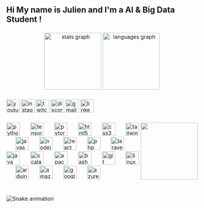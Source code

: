 <h2 align="left">Hi  My name is Julien and I'm a AI & Big Data Student !</h2>

###

<div align="center">
  <img src="https://github-readme-stats.vercel.app/api?username=julienawonga&hide_title=false&hide_rank=false&show_icons=true&include_all_commits=true&count_private=true&disable_animations=false&theme=dracula&locale=en&hide_border=false" height="150" alt="stats graph"  />
  <img src="https://github-readme-stats.vercel.app/api/top-langs?username=julienawonga&locale=en&hide_title=false&layout=compact&card_width=320&langs_count=5&theme=dracula&hide_border=false" height="150" alt="languages graph"  />
</div>

###

<div align="left">
  <img src="https://img.shields.io/static/v1?message=Youtube&logo=youtube&label=&color=FF0000&logoColor=white&labelColor=&style=for-the-badge" height="35" alt="youtube logo"  />
  <img src="https://img.shields.io/static/v1?message=Instagram&logo=instagram&label=&color=E4405F&logoColor=white&labelColor=&style=for-the-badge" height="35" alt="instagram logo"  />
  <img src="https://img.shields.io/static/v1?message=Twitch&logo=twitch&label=&color=9146FF&logoColor=white&labelColor=&style=for-the-badge" height="35" alt="twitch logo"  />
  <img src="https://img.shields.io/static/v1?message=Discord&logo=discord&label=&color=7289DA&logoColor=white&labelColor=&style=for-the-badge" height="35" alt="discord logo"  />
  <img src="https://img.shields.io/static/v1?message=Gmail&logo=gmail&label=&color=D14836&logoColor=white&labelColor=&style=for-the-badge" height="35" alt="gmail logo"  />
  <img src="https://img.shields.io/static/v1?message=LinkedIn&logo=linkedin&label=&color=0077B5&logoColor=white&labelColor=&style=for-the-badge" height="35" alt="linkedin logo"  />
</div>

###

<img align="right" height="150" src="https://media.tenor.com/7Tu-pBzg0_kAAAAd/programming.gif" />

###

<div align="left">
  <img src="https://skillicons.dev/icons?i=py" height="35" alt="python logo"  />
  <img width="20" />
  <img src="https://skillicons.dev/icons?i=tensorflow" height="35" alt="tensorflow logo"  />
  <img width="20" />
  <img src="https://skillicons.dev/icons?i=pytorch" height="35" alt="pytorch logo"  />
  <img width="20" />
  <img src="https://skillicons.dev/icons?i=html" height="35" alt="html5 logo"  />
  <img width="20" />
  <img src="https://cdn.jsdelivr.net/gh/devicons/devicon/icons/css3/css3-original.svg" height="35" alt="css3 logo"  />
  <img width="20" />
  <img src="https://skillicons.dev/icons?i=tailwind" height="35" alt="tailwindcss logo"  />
  <img width="20" />
  <img src="https://skillicons.dev/icons?i=js" height="35" alt="javascript logo"  />
  <img width="20" />
  <img src="https://skillicons.dev/icons?i=nodejs" height="35" alt="nodejs logo"  />
  <img width="20" />
  <img src="https://skillicons.dev/icons?i=react" height="35" alt="react logo"  />
  <img width="20" />
  <img src="https://skillicons.dev/icons?i=php" height="35" alt="php logo"  />
  <img width="20" />
  <img src="https://skillicons.dev/icons?i=laravel" height="35" alt="laravel logo"  />
  <img width="20" />
  <img src="https://skillicons.dev/icons?i=java" height="35" alt="java logo"  />
  <img width="20" />
  <img src="https://skillicons.dev/icons?i=scala" height="35" alt="scala logo"  />
  <img width="20" />
  <img src="https://skillicons.dev/icons?i=kafka" height="35" alt="apachekafka logo"  />
  <img width="20" />
  <img src="https://skillicons.dev/icons?i=bash" height="35" alt="bash logo"  />
  <img width="20" />
  <img src="https://skillicons.dev/icons?i=git" height="35" alt="git logo"  />
  <img width="20" />
  <img src="https://skillicons.dev/icons?i=linux" height="35" alt="linux logo"  />
  <img width="20" />
  <img src="https://skillicons.dev/icons?i=arduino" height="35" alt="arduino logo"  />
  <img width="20" />
  <img src="https://skillicons.dev/icons?i=aws" height="35" alt="amazonwebservices logo"  />
  <img width="20" />
  <img src="https://skillicons.dev/icons?i=gcp" height="35" alt="googlecloud logo"  />
  <img width="20" />
  <img src="https://skillicons.dev/icons?i=azure" height="35" alt="azure logo"  />
</div>

###

<br clear="both">

<img src="https://raw.githubusercontent.com/julienawonga/julienawonga/output/snake.svg" alt="Snake animation" />

###
